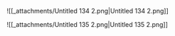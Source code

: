 ![[_attachments/Untitled 134 2.png|Untitled 134 2.png]]

![[_attachments/Untitled 135 2.png|Untitled 135 2.png]]